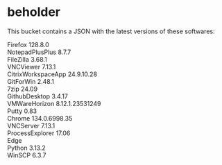 # beholder
This bucket contains a JSON with the latest versions of these softwares:

Firefox            128.8.0          
NotepadPlusPlus    8.7.7            
FileZilla          3.68.1           
VNCViewer          7.13.1           
CitrixWorkspaceApp 24.9.10.28       
GitForWin          2.48.1           
7zip               24.09            
GithubDesktop      3.4.17           
VMWareHorizon      8.12.1.23531249  
Putty              0.83             
Chrome             134.0.6998.35    
VNCServer          7.13.1           
ProcessExplorer    17.06            
Edge                              
Python             3.13.2           
WinSCP             6.3.7            



